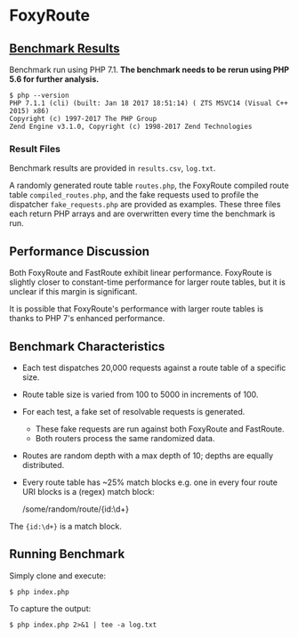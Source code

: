 # FoxyRoute

## [Benchmark Results](https://goo.gl/8XfYLj)

Benchmark run using PHP 7.1. **The benchmark needs to be rerun using PHP 5.6 for further analysis.**

    $ php --version
    PHP 7.1.1 (cli) (built: Jan 18 2017 18:51:14) ( ZTS MSVC14 (Visual C++ 2015) x86)
    Copyright (c) 1997-2017 The PHP Group
    Zend Engine v3.1.0, Copyright (c) 1998-2017 Zend Technologies

### Result Files

Benchmark results are provided in `results.csv`, `log.txt`. 

A randomly generated route table `routes.php`, the FoxyRoute compiled route table `compiled_routes.php`, and the fake requests used to profile the dispatcher `fake_requests.php` are provided as examples. These three files each return PHP arrays and are overwritten every time the benchmark is run.

## Performance Discussion

Both FoxyRoute and FastRoute exhibit linear performance. FoxyRoute is slightly closer to constant-time performance for larger route tables, but it is unclear if this margin is significant.

It is possible that FoxyRoute's performance with larger route tables is thanks to PHP 7's enhanced performance.

## Benchmark Characteristics
 
* Each test dispatches 20,000 requests against a route table of a specific size.
* Route table size is varied from 100 to 5000 in increments of 100.
* For each test, a fake set of resolvable requests is generated.
  * These fake requests are run against both FoxyRoute and FastRoute.
  * Both routers process the same randomized data.
* Routes are random depth with a max depth of 10; depths are equally distributed.
* Every route table has ~25% match blocks e.g. one in every four route URI blocks is a (regex) match block:

    /some/random/route/{id:\d+}

The `{id:\d+}` is a match block.

## Running Benchmark

Simply clone and execute:

    $ php index.php

To capture the output:

    $ php index.php 2>&1 | tee -a log.txt
